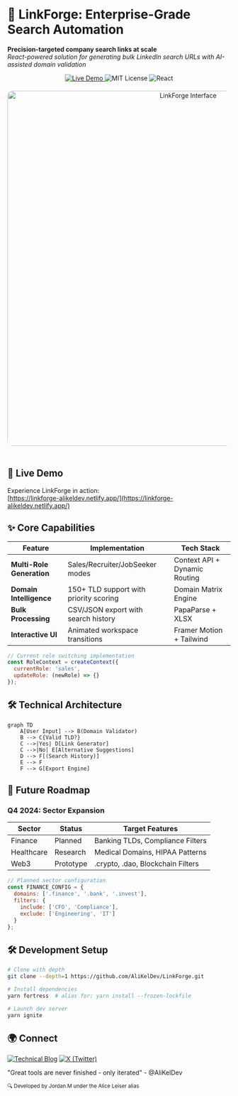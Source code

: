 # 🔗 LinkForge: Enterprise-Grade Search Automation

**Precision-targeted company search links at scale**  
*React-powered solution for generating bulk LinkedIn search URLs with AI-assisted domain validation*

<div align="center">
  <a href="https://linkforge-alikeldev.netlify.app/">
    <img alt="Live Demo" src="https://img.shields.io/badge/Live_Demo-00C7B7?style=for-the-badge&logo=netlify&logoColor=white">
  </a>
  <img alt="MIT License" src="https://img.shields.io/badge/License-MIT-blue.svg?style=for-the-badge"/>
  <img alt="React" src="https://img.shields.io/badge/Built_with-React-61DAFB?style=for-the-badge&logo=react">
</div>

<div align="center">
  <img src="public/screenshot.png" alt="LinkForge Interface" width="800" style="border-radius: 12px; margin: 20px 0">
</div>

## 🚀 Live Demo

Experience LinkForge in action:  
[https://linkforge-alikeldev.netlify.app/](https://linkforge-alikeldev.netlify.app/)

## ✨ Core Capabilities

| Feature | Implementation | Tech Stack |
|---------|----------------|------------|
| **Multi-Role Generation** | Sales/Recruiter/JobSeeker modes | Context API + Dynamic Routing |
| **Domain Intelligence** | 150+ TLD support with priority scoring | Domain Matrix Engine |
| **Bulk Processing** | CSV/JSON export with search history | PapaParse + XLSX |
| **Interactive UI** | Animated workspace transitions | Framer Motion + Tailwind |

```jsx
// Current role switching implementation
const RoleContext = createContext({
  currentRole: 'sales',
  updateRole: (newRole) => {}
});
```

## 🛠 Technical Architecture

```mermaid
graph TD
    A[User Input] --> B(Domain Validator)
    B --> C{Valid TLD?}
    C -->|Yes| D[Link Generator]
    C -->|No| E[Alternative Suggestions]
    D --> F[(Search History)]
    E --> F
    F --> G[Export Engine]
```

## 🚧 Future Roadmap

### Q4 2024: Sector Expansion

| Sector | Status | Target Features |
|--------|--------|----------------|
| Finance | Planned | Banking TLDs, Compliance Filters |
| Healthcare | Research | Medical Domains, HIPAA Patterns |
| Web3 | Prototype | .crypto, .dao, Blockchain Filters |

```js
// Planned sector configuration
const FINANCE_CONFIG = {
  domains: ['.finance', '.bank', '.invest'],
  filters: {
    include: ['CFO', 'Compliance'],
    exclude: ['Engineering', 'IT']
  }
};
```

## 🛠️ Development Setup

```bash
# Clone with depth
git clone --depth=1 https://github.com/AliKelDev/LinkForge.git

# Install dependencies
yarn fortress  # alias for: yarn install --frozen-lockfile

# Launch dev server
yarn ignite
```

## 🌍 Connect

[![Technical Blog](https://img.shields.io/badge/Technical_Blog-2962FF?style=for-the-badge&logo=hashnode&logoColor=white)](https://aliceleiserblog.netlify.app/)
[![X (Twitter)](https://img.shields.io/badge/Twitter-000000?style=for-the-badge&logo=x&logoColor=white)](https://twitter.com/AliLeisR)

"Great tools are never finished - only iterated" - @AliKelDev

<sub>🔍 Developed by Jordan.M under the Alice Leiser alias</sub>
